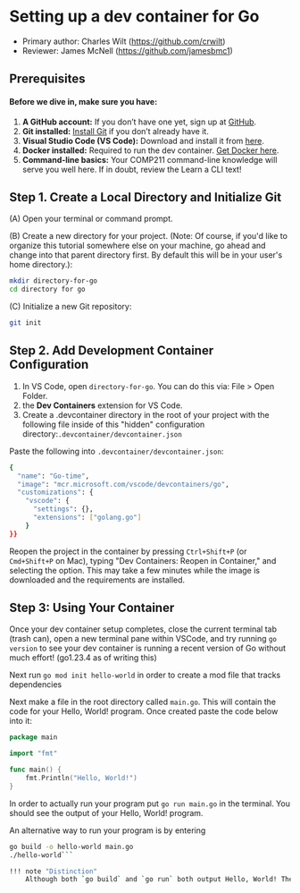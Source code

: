 # Setting up a dev container for Go

* Primary author: Charles Wilt (https://github.com/crwilt)
* Reviewer: James McNell (https://github.com/jamesbmc1)

## Prerequisites
#### Before we dive in, make sure you have:

1. **A GitHub account:** If you don’t have one yet, sign up at [GitHub](https://github.com/).
2. **Git installed:** [Install Git](https://git-scm.com/book/en/v2/Getting-Started-Installing-Git) if you don’t already have it.
3. **Visual Studio Code (VS Code):** Download and install it from [here](https://code.visualstudio.com/).
4. **Docker installed:** Required to run the dev container. [Get Docker here](https://www.docker.com/products/docker-desktop/).
5. **Command-line basics:** Your COMP211 command-line knowledge will serve you well here. If in doubt, review the Learn a CLI text!

## Step 1. Create a Local Directory and Initialize Git
(A) Open your terminal or command prompt.

(B) Create a new directory for your project. (Note: Of course, if you'd like to organize this tutorial somewhere else on your machine, go ahead and change into that parent directory first. By default this will be in your user's home directory.):


``` bash 
mkdir directory-for-go
cd directory for go
```

(C) Initialize a new Git repository:


``` bash 
git init
```
## Step 2. Add Development Container Configuration
1. In VS Code, open `directory-for-go`. You can do this via: File > Open Folder.
2.  the **Dev Containers** extension for VS Code.
3. Create a .devcontainer directory in the root of your project with the following file inside of this "hidden" configuration directory:`.devcontainer/devcontainer.json`

Paste the following into `.devcontainer/devcontainer.json`:
``` bash 
{
  "name": "Go-time",
  "image": "mcr.microsoft.com/vscode/devcontainers/go",
  "customizations": {
    "vscode": {
      "settings": {},
      "extensions": ["golang.go"]
    }
}}
```
Reopen the project in the container by pressing `Ctrl+Shift+P` (or `Cmd+Shift+P` on Mac), typing "Dev Containers: Reopen in Container," and selecting the option. This may take a few minutes while the image is downloaded and the requirements are installed.


## Step 3: Using Your Container
Once your dev container setup completes, close the current terminal tab (trash can), open a new terminal pane within VSCode, and try running `go version` to see your dev container is running a recent version of Go without much effort! (go1.23.4 as of writing this)

Next run `go mod init hello-world` in order to create a mod file that tracks dependencies

Next make a file in the root directory called `main.go`. This will contain the code for your Hello, World! program. Once created paste the code below into it:
```go
package main

import "fmt"

func main() {
	fmt.Println("Hello, World!")
}
```
In order to actually run your program put `go run main.go` in the terminal. You should see the output of your Hello, World! program. 

An alternative way to run your program is by entering 
```bash
go build -o hello-world main.go
./hello-world```

!!! note "Distinction"
    Although both `go build` and `go run` both output Hello, World! They do very different things. `go build` creates an executable file with your go code, and needs `./hello world` to run it. `go run` compiles and runs the program in one step.